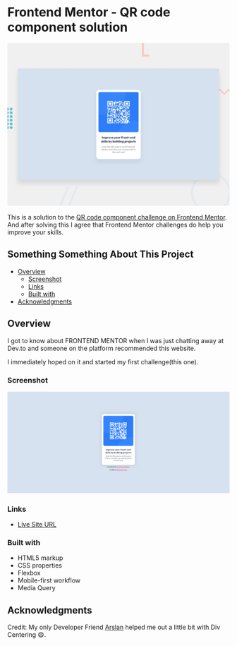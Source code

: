 # Frontend Mentor - QR code component solution

![Design preview for the QR code component coding challenge](./design/desktop-preview.jpg)

This is a solution to the [QR code component challenge on Frontend Mentor](https://www.frontendmentor.io/challenges/qr-code-component-iux_sIO_H). And after solving this I agree that Frontend Mentor challenges do help you improve your skills. 

## Something Something About This Project

- [Overview](#overview)
  - [Screenshot](#screenshot)
  - [Links](#links)
  - [Built with](#built-with)
- [Acknowledgments](#acknowledgments)

## Overview

I got to know about FRONTEND MENTOR when I was just chatting away at Dev.to and someone on the platform recommended this website.

I immediately hoped on it and started my first challenge(this one).

### Screenshot

![Screenshot of what my solution looks like in the end.](./images/Screenshot.PNG)

### Links
- [Live Site URL](https://sohaib-exe.github.io/QR-Component/)

### Built with

- HTML5 markup
- CSS properties
- Flexbox
- Mobile-first workflow
- Media Query

## Acknowledgments

Credit: My only Developer Friend [Arslan](https://github.com/mr-arsal) helped me out a little bit with Div Centering 😄.